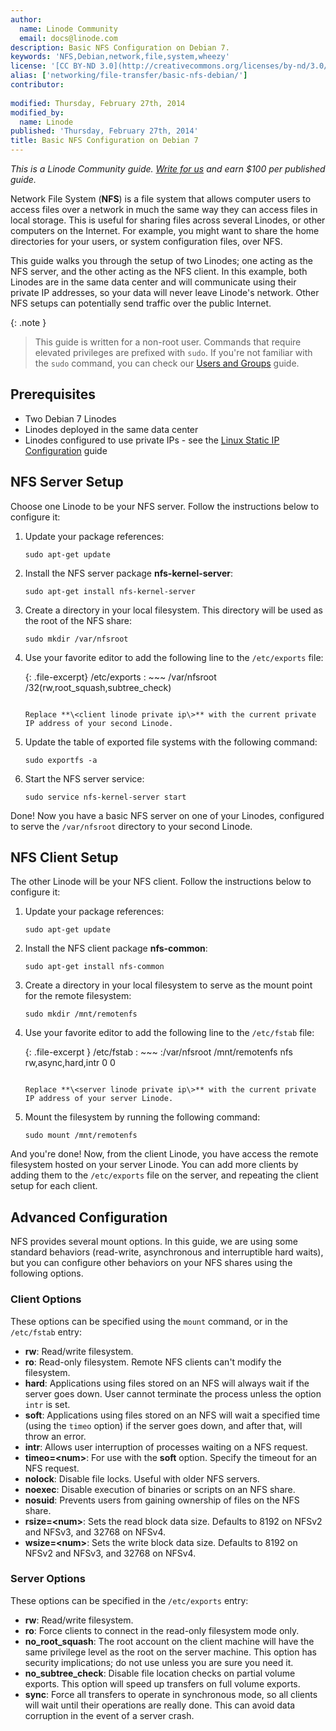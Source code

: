 ```yaml
---
author:
  name: Linode Community
  email: docs@linode.com
description: Basic NFS Configuration on Debian 7.
keywords: 'NFS,Debian,network,file,system,wheezy'
license: '[CC BY-ND 3.0](http://creativecommons.org/licenses/by-nd/3.0/us/)'
alias: ['networking/file-transfer/basic-nfs-debian/']
contributor:
    
modified: Thursday, February 27th, 2014
modified_by:
  name: Linode
published: 'Thursday, February 27th, 2014'
title: Basic NFS Configuration on Debian 7
---
```


*This is a Linode Community guide. [Write for us](/docs/contribute) and earn $100 per published guide.*

Network File System (**NFS**) is a file system that allows computer users to access files over a network in much the same way they can access files in local storage. This is useful for sharing files across several Linodes, or other computers on the Internet. For example, you might want to share the home directories for your users, or system configuration files, over NFS.

This guide walks you through the setup of two Linodes; one acting as the NFS server, and the other acting as the NFS client. In this example, both Linodes are in the same data center and will communicate using their private IP addresses, so your data will never leave Linode's network. Other NFS setups can potentially send traffic over the public Internet.

 {: .note }
>
> This guide is written for a non-root user. Commands that require elevated privileges are prefixed with `sudo`. If you're not familiar with the `sudo` command, you can check our [Users and Groups](/docs/tools-reference/linux-users-and-groups) guide.

Prerequisites
-------------

-   Two Debian 7 Linodes
-   Linodes deployed in the same data center
-   Linodes configured to use private IPs - see the [Linux Static IP Configuration](/docs/networking/linux-static-ip-configuration) guide

NFS Server Setup
----------------

Choose one Linode to be your NFS server. Follow the instructions below to configure it:

1.  Update your package references:

        sudo apt-get update

2.  Install the NFS server package **nfs-kernel-server**:

        sudo apt-get install nfs-kernel-server

3.  Create a directory in your local filesystem. This directory will be used as the root of the NFS share:

        sudo mkdir /var/nfsroot

4.  Use your favorite editor to add the following line to the `/etc/exports` file:

    {: .file-excerpt}
	/etc/exports
	: ~~~
		/var/nfsroot	 <client linode private ip>/32(rw,root_squash,subtree_check)
	~~~
	
    Replace **\<client linode private ip\>** with the current private IP address of your second Linode.

5.  Update the table of exported file systems with the following command:

        sudo exportfs -a

6.  Start the NFS server service:

        sudo service nfs-kernel-server start

Done! Now you have a basic NFS server on one of your Linodes, configured to serve the `/var/nfsroot` directory to your second Linode.

NFS Client Setup
----------------

The other Linode will be your NFS client. Follow the instructions below to configure it:

1.  Update your package references:

        sudo apt-get update

2.  Install the NFS client package **nfs-common**:

        sudo apt-get install nfs-common

3.  Create a directory in your local filesystem to serve as the mount point for the remote filesystem:

        sudo mkdir /mnt/remotenfs

4.  Use your favorite editor to add the following line to the `/etc/fstab` file:

    {: .file-excerpt }
	/etc/fstab
	: ~~~
		<server linode private ip>:/var/nfsroot /mnt/remotenfs nfs rw,async,hard,intr 0 0
	~~~

    Replace **\<server linode private ip\>** with the current private IP address of your server Linode.

5.  Mount the filesystem by running the following command:

        sudo mount /mnt/remotenfs

And you're done! Now, from the client Linode, you have access the remote filesystem hosted on your server Linode. You can add more clients by adding them to the `/etc/exports` file on the server, and repeating the client setup for each client.

Advanced Configuration
----------------------

NFS provides several mount options. In this guide, we are using some standard behaviors (read-write, asynchronous and interruptible hard waits), but you can configure other behaviors on your NFS shares using the following options.

### Client Options

These options can be specified using the `mount` command, or in the `/etc/fstab` entry:

-   **rw**: Read/write filesystem.
-   **ro**: Read-only filesystem. Remote NFS clients can't modify the filesystem.
-   **hard**: Applications using files stored on an NFS will always wait if the server goes down. User cannot terminate the process unless the option `intr` is set.
-   **soft**: Applications using files stored on an NFS will wait a specified time (using the `timeo` option) if the server goes down, and after that, will throw an error.
-   **intr**: Allows user interruption of processes waiting on a NFS request.
-   **timeo=\<num\>**: For use with the **soft** option. Specify the timeout for an NFS request.
-   **nolock**: Disable file locks. Useful with older NFS servers.
-   **noexec**: Disable execution of binaries or scripts on an NFS share.
-   **nosuid**: Prevents users from gaining ownership of files on the NFS share.
-   **rsize=\<num\>**: Sets the read block data size. Defaults to 8192 on NFSv2 and NFSv3, and 32768 on NFSv4.
-   **wsize=\<num\>**: Sets the write block data size. Defaults to 8192 on NFSv2 and NFSv3, and 32768 on NFSv4.

### Server Options

These options can be specified in the `/etc/exports` entry:

-   **rw**: Read/write filesystem.
-   **ro**: Force clients to connect in the read-only filesystem mode only.
-   **no\_root\_squash**: The root account on the client machine will have the same privilege level as the root on the server machine. This option has security implications; do not use unless you are sure you need it.
-   **no\_subtree\_check**: Disable file location checks on partial volume exports. This option will speed up transfers on full volume exports.
-   **sync**: Force all transfers to operate in synchronous mode, so all clients will wait until their operations are really done. This can avoid data corruption in the event of a server crash.



